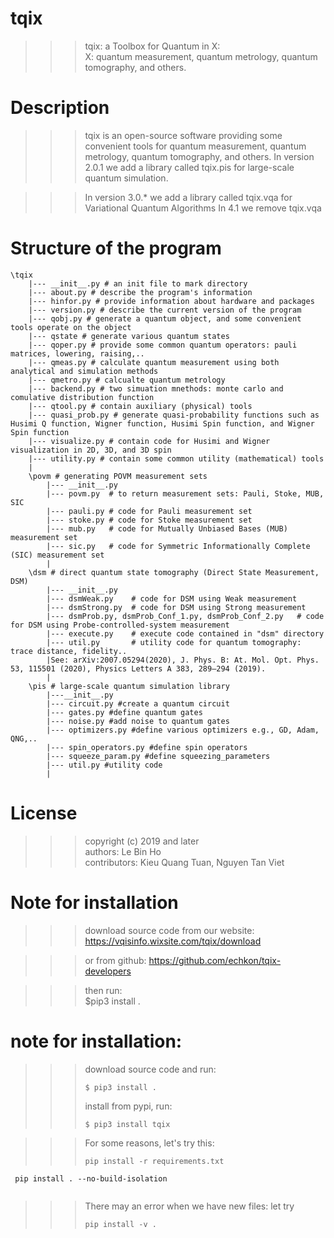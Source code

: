 # tqix
 >>> tqix: a Toolbox for Quantum in X:\
 >>>    X: quantum measurement, quantum metrology, quantum tomography, and others.

# Description
 >>> tqix is an open-source software providing some convenient tools 
     for quantum measurement, quantum metrology, quantum tomography, and others.
>>>In version 2.0.1 we add a library called tqix.pis for large-scale quantum simulation.     

>>> In version 3.0.* we add a library called tqix.vqa for Variational Quantum Algorithms
>>> In 4.1 we remove tqix.vqa

# Structure of the program

    \tqix
        |--- __init__.py # an init file to mark directory
        |--- about.py # describe the program's information
        |--- hinfor.py # provide information about hardware and packages
        |--- version.py # describe the current version of the program
        |--- qobj.py # generate a quantum object, and some convenient tools operate on the object
        |--- qstate # generate various quantum states
        |--- qoper.py # provide some common quantum operators: pauli matrices, lowering, raising,..
        |--- qmeas.py # calculate quantum measurement using both analytical and simulation methods
        |--- qmetro.py # calcualte quantum metrology
        |--- backend.py # two simuation mnethods: monte carlo and comulative distribution function
        |--- qtool.py # contain auxiliary (physical) tools
        |--- quasi_prob.py # generate quasi-probability functions such as Husimi Q function, Wigner function, Husimi Spin function, and Wigner Spin function
        |--- visualize.py # contain code for Husimi and Wigner visualization in 2D, 3D, and 3D spin
        |--- utility.py # contain some common utility (mathematical) tools
        |
        \povm # generating POVM measurement sets
            |--- __init__.py 
            |--- povm.py  # to return measurement sets: Pauli, Stoke, MUB, SIC
            |--- pauli.py # code for Pauli measurement set
            |--- stoke.py # code for Stoke measurement set
            |--- mub.py   # code for Mutually Unbiased Bases (MUB) measurement set
            |--- sic.py   # code for Symmetric Informationally Complete (SIC) measurement set
            |
        \dsm # direct quantum state tomography (Direct State Measurement, DSM)
            |--- __init__.py  
            |--- dsmWeak.py    # code for DSM using Weak measurement
            |--- dsmStrong.py  # code for DSM using Strong measurement
            |--- dsmProb.py, dsmProb_Conf_1.py, dsmProb_Conf_2.py   # code for DSM using Probe-controlled-system measurement
            |--- execute.py    # execute code contained in "dsm" directory
            |--- util.py       # utility code for quantum tomography: trace distance, fidelity.. 
            |See: arXiv:2007.05294(2020), J. Phys. B: At. Mol. Opt. Phys. 53, 115501 (2020), Physics Letters A 383, 289–294 (2019).
            |
        \pis # large-scale quantum simulation library
            |---__init__.py
            |--- circuit.py #create a quantum circuit
            |--- gates.py #define quantum gates
            |--- noise.py #add noise to quantum gates
            |--- optimizers.py #define various optimizers e.g., GD, Adam, QNG,..
            |--- spin_operators.py #define spin operators
            |--- squeeze_param.py #define squeezing_parameters
            |--- util.py #utility code
            |
# License
 >>> copyright (c) 2019 and later\
 >>> authors: Le Bin Ho\
 >>> contributors: Kieu Quang Tuan, Nguyen Tan Viet

# Note for installation
>>> download source code from our website:
https://vqisinfo.wixsite.com/tqix/download

>>> or from github:
https://github.com/echkon/tqix-developers

>>> then run:\
 >>> $pip3 install .

# note for installation:
 >>> download source code and run:
 >>> ```
 >>> $ pip3 install .
 >>> ```
 >>> install from pypi, run:
 >>> ```
 >>> $ pip3 install tqix
 >>> ```
 
 >>> For some reasons, let's try this:
 >>>```
 >>> pip install -r requirements.txt
     pip install . --no-build-isolation
 >>>```

 >>> There may an error when we have new files: let try
 >>>```
 >>>pip install -v .
 >>>```
